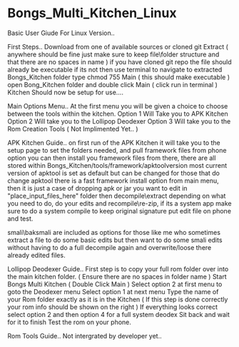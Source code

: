 # Bongs_Multi_Kitchen_Linux

Basic User Giude For Linux Version..

First Steps..
Download from one of available sources or cloned git
Extract ( anywhere should be fine just make sure to keep file\folder structure and that there are no spaces in name )
if you have cloned git repo the file should already be executable if its not then
use terminal to navigate to extracted Bongs_Kitchen folder
type chmod 755 Main ( this should make executable )
open Bong_Kitchen folder and double click Main ( click run in terminal )
Kitchen Should now be setup for use....

Main Options Menu..
At the first menu you will be given a choice to choose between the tools within the kitchen.
Option 1 Will Take you to APK Kitchen
Option 2 Will take you to the Lollipop Deodexer
Option 3 Will take you to the Rom Creation Tools ( Not Implimented Yet.. )

APK Kitchen Guide..
on first run of the APK Kitchen it will take you to the setup page to set the folders needed,
and pull framework files from phone option
you can then install you framework files from there, there are all stored within Bongs_Kitchen/tools/framework/apktoolversion
most current version of apktool is set as default but can be changed
for those that do change apktool there is a fast framework install option from main menu,
then it is just a case of dropping apk or jar you want to edit in "place_input_files_here" folder
then decompile\extract depending on what you need to do,
do your edits and recompile\re-zip,
if its a system app make sure to do a system compile to keep original signature
put edit file on phone and test.

smali\baksmali are included as options for those like me who sometimes extract a file
to do some basic edits but then want to do some smali edits without having to do a
full decompile again and overwrite/loose there already edited files.

Lollipop Deodexer Guide..
First step is to copy your full rom folder over into the main kitchen folder. ( Ensure there are no spaces in folder name )
Start Bongs Multi Kitchen ( Double Click Main )
Select option 2 at first menu to goto the Deodexer menu
Select option 1 at next menu
Type the name of your Rom folder exactly as it is in the Kitchen ( If this step is done correctly your rom info should be shown on the right )
If everything looks correct select option 2 and then option 4 for a full system deodex
Sit back and wait for it to finish
Test the rom on your phone.

Rom Tools Guide..
Not intergrated by developer yet..
